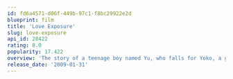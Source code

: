 ```yaml
---
id: fd6a4571-d06f-449b-97c1-f8bc29922e2d
blueprint: film
title: 'Love Exposure'
slug: love-exposure
api_id: 28422
rating: 8.0
popularity: 17.422
overview: 'The story of a teenage boy named Yu, who falls for Yoko, a girl he runs into while working as an "up-skirt" photographer in an offshoot of the porn industry. His attempts to woo her are complicated by a spot of cross-dressing – which convinces Yoko that she is lesbian – dalliances with kung-fu and crime, and a constant struggle with the guilt that''s a legacy of his Catholic upbringing.'
release_date: '2009-01-31'
---
```

